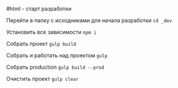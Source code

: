 #html - старт разработки

Перейти в папку с исходниками для начала разработки
`cd _dev`

Установить все зависимости
`npm i`

Собрать проект
`gulp build`

Собрать и работать над проектом
`gulp`

Собрать production
`gulp build --prod`

Очистить проект
`gulp clear`